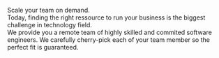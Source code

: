 Scale your team on demand.  
Today, finding the right ressource to run your business is the
biggest challenge in technology field.  
We provide you a remote team of highly skilled and commited
software engineers. We carefully cherry-pick each of your team
member so the perfect fit is guaranteed.
